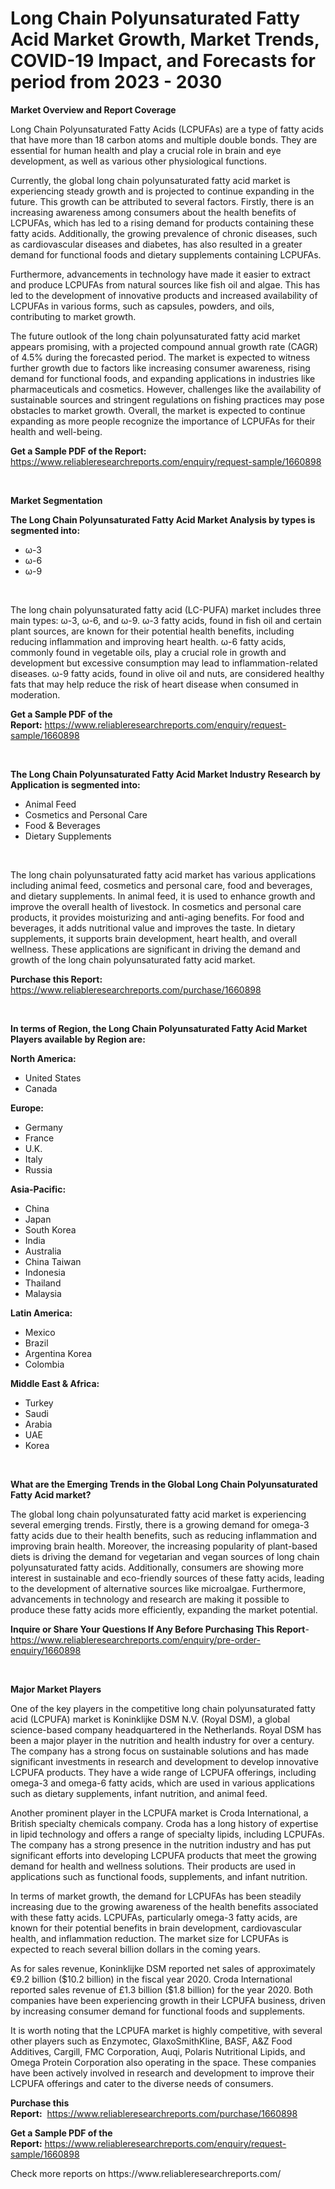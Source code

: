 <p><h1>Long Chain Polyunsaturated Fatty Acid Market Growth, Market Trends, COVID-19 Impact, and Forecasts for period from 2023 - 2030</h1></p><p><strong>Market Overview and Report Coverage</strong></p>
<p><p>Long Chain Polyunsaturated Fatty Acids (LCPUFAs) are a type of fatty acids that have more than 18 carbon atoms and multiple double bonds. They are essential for human health and play a crucial role in brain and eye development, as well as various other physiological functions.</p><p>Currently, the global long chain polyunsaturated fatty acid market is experiencing steady growth and is projected to continue expanding in the future. This growth can be attributed to several factors. Firstly, there is an increasing awareness among consumers about the health benefits of LCPUFAs, which has led to a rising demand for products containing these fatty acids. Additionally, the growing prevalence of chronic diseases, such as cardiovascular diseases and diabetes, has also resulted in a greater demand for functional foods and dietary supplements containing LCPUFAs.</p><p>Furthermore, advancements in technology have made it easier to extract and produce LCPUFAs from natural sources like fish oil and algae. This has led to the development of innovative products and increased availability of LCPUFAs in various forms, such as capsules, powders, and oils, contributing to market growth.</p><p>The future outlook of the long chain polyunsaturated fatty acid market appears promising, with a projected compound annual growth rate (CAGR) of 4.5% during the forecasted period. The market is expected to witness further growth due to factors like increasing consumer awareness, rising demand for functional foods, and expanding applications in industries like pharmaceuticals and cosmetics. However, challenges like the availability of sustainable sources and stringent regulations on fishing practices may pose obstacles to market growth. Overall, the market is expected to continue expanding as more people recognize the importance of LCPUFAs for their health and well-being.</p></p>
<p><strong>Get a Sample PDF of the Report:</strong> <a href="https://www.reliableresearchreports.com/enquiry/request-sample/1660898">https://www.reliableresearchreports.com/enquiry/request-sample/1660898</a></p>
<p>&nbsp;</p>
<p><strong>Market Segmentation</strong></p>
<p><strong>The Long Chain Polyunsaturated Fatty Acid Market Analysis by types is segmented into:</strong></p>
<p><ul><li>ω-3</li><li>ω-6</li><li>ω-9</li></ul></p>
<p>&nbsp;</p>
<p><p>The long chain polyunsaturated fatty acid (LC-PUFA) market includes three main types: ω-3, ω-6, and ω-9. ω-3 fatty acids, found in fish oil and certain plant sources, are known for their potential health benefits, including reducing inflammation and improving heart health. ω-6 fatty acids, commonly found in vegetable oils, play a crucial role in growth and development but excessive consumption may lead to inflammation-related diseases. ω-9 fatty acids, found in olive oil and nuts, are considered healthy fats that may help reduce the risk of heart disease when consumed in moderation.</p></p>
<p><strong>Get a Sample PDF of the Report:</strong>&nbsp;<a href="https://www.reliableresearchreports.com/enquiry/request-sample/1660898">https://www.reliableresearchreports.com/enquiry/request-sample/1660898</a></p>
<p>&nbsp;</p>
<p><strong>The Long Chain Polyunsaturated Fatty Acid Market Industry Research by Application is segmented into:</strong></p>
<p><ul><li>Animal Feed</li><li>Cosmetics and Personal Care</li><li>Food & Beverages</li><li>Dietary Supplements</li></ul></p>
<p>&nbsp;</p>
<p><p>The long chain polyunsaturated fatty acid market has various applications including animal feed, cosmetics and personal care, food and beverages, and dietary supplements. In animal feed, it is used to enhance growth and improve the overall health of livestock. In cosmetics and personal care products, it provides moisturizing and anti-aging benefits. For food and beverages, it adds nutritional value and improves the taste. In dietary supplements, it supports brain development, heart health, and overall wellness. These applications are significant in driving the demand and growth of the long chain polyunsaturated fatty acid market.</p></p>
<p><strong>Purchase this Report:</strong>&nbsp; <a href="https://www.reliableresearchreports.com/purchase/1660898">https://www.reliableresearchreports.com/purchase/1660898</a></p>
<p>&nbsp;</p>
<p><strong>In terms of Region, the Long Chain Polyunsaturated Fatty Acid Market Players available by Region are:</strong></p>
<p>
    <p> <strong> North America: </strong>
        <ul>
            <li>United States</li>
            <li>Canada</li>
        </ul>
        </p> 
    <p> <strong> Europe: </strong>
        <ul>
            <li>Germany</li>
            <li>France</li>
            <li>U.K.</li>
            <li>Italy</li>
            <li>Russia</li>
        </ul>
        </p> 
    <p> <strong> Asia-Pacific: </strong>
        <ul>
            <li>China</li>
            <li>Japan</li>
            <li>South Korea</li>
            <li>India</li>
            <li>Australia</li>
            <li>China Taiwan</li>
            <li>Indonesia</li>
            <li>Thailand</li>
            <li>Malaysia</li>
        </ul>
        </p> 
    <p> <strong> Latin America: </strong>
        <ul>
            <li>Mexico</li>
            <li>Brazil</li>
            <li>Argentina Korea</li>
            <li>Colombia</li>
        </ul>
        </p> 
    <p> <strong> Middle East & Africa: </strong>
        <ul>
            <li>Turkey</li>
            <li>Saudi</li>
            <li>Arabia</li>
            <li>UAE</li>
            <li>Korea</li>
        </ul>
    </p>
    </p>
<p>&nbsp;</p>
<p><strong>What are the Emerging Trends in the Global Long Chain Polyunsaturated Fatty Acid market?</strong></p>
<p><p>The global long chain polyunsaturated fatty acid market is experiencing several emerging trends. Firstly, there is a growing demand for omega-3 fatty acids due to their health benefits, such as reducing inflammation and improving brain health. Moreover, the increasing popularity of plant-based diets is driving the demand for vegetarian and vegan sources of long chain polyunsaturated fatty acids. Additionally, consumers are showing more interest in sustainable and eco-friendly sources of these fatty acids, leading to the development of alternative sources like microalgae. Furthermore, advancements in technology and research are making it possible to produce these fatty acids more efficiently, expanding the market potential.</p></p>
<p><strong>Inquire or Share Your Questions If Any Before Purchasing This Report</strong>- <a href="https://www.reliableresearchreports.com/enquiry/pre-order-enquiry/1660898">https://www.reliableresearchreports.com/enquiry/pre-order-enquiry/1660898</a></p>
<p>&nbsp;</p>
<p><strong>Major Market Players</strong></p>
<p><p>One of the key players in the competitive long chain polyunsaturated fatty acid (LCPUFA) market is Koninklijke DSM N.V. (Royal DSM), a global science-based company headquartered in the Netherlands. Royal DSM has been a major player in the nutrition and health industry for over a century. The company has a strong focus on sustainable solutions and has made significant investments in research and development to develop innovative LCPUFA products. They have a wide range of LCPUFA offerings, including omega-3 and omega-6 fatty acids, which are used in various applications such as dietary supplements, infant nutrition, and animal feed.</p><p>Another prominent player in the LCPUFA market is Croda International, a British specialty chemicals company. Croda has a long history of expertise in lipid technology and offers a range of specialty lipids, including LCPUFAs. The company has a strong presence in the nutrition industry and has put significant efforts into developing LCPUFA products that meet the growing demand for health and wellness solutions. Their products are used in applications such as functional foods, supplements, and infant nutrition.</p><p>In terms of market growth, the demand for LCPUFAs has been steadily increasing due to the growing awareness of the health benefits associated with these fatty acids. LCPUFAs, particularly omega-3 fatty acids, are known for their potential benefits in brain development, cardiovascular health, and inflammation reduction. The market size for LCPUFAs is expected to reach several billion dollars in the coming years.</p><p>As for sales revenue, Koninklijke DSM reported net sales of approximately €9.2 billion ($10.2 billion) in the fiscal year 2020. Croda International reported sales revenue of £1.3 billion ($1.8 billion) for the year 2020. Both companies have been experiencing growth in their LCPUFA business, driven by increasing consumer demand for functional foods and supplements.</p><p>It is worth noting that the LCPUFA market is highly competitive, with several other players such as Enzymotec, GlaxoSmithKline, BASF, A&Z Food Additives, Cargill, FMC Corporation, Auqi, Polaris Nutritional Lipids, and Omega Protein Corporation also operating in the space. These companies have been actively involved in research and development to improve their LCPUFA offerings and cater to the diverse needs of consumers.</p></p>
<p><strong>Purchase this Report:</strong>&nbsp;&nbsp;<a href="https://www.reliableresearchreports.com/purchase/1660898">https://www.reliableresearchreports.com/purchase/1660898</a></p>
<p></p>
<p><strong>Get a Sample PDF of the Report:</strong>&nbsp;<a href="https://www.reliableresearchreports.com/enquiry/request-sample/1660898">https://www.reliableresearchreports.com/enquiry/request-sample/1660898</a></p>
<p>Check more reports on https://www.reliableresearchreports.com/</p>
